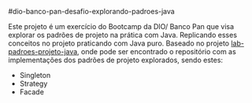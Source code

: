 #dio-banco-pan-desafio-explorando-padroes-java

Este projeto é um exercício do Bootcamp da DIO/ Banco Pan que visa explorar os padrões de projeto na prática com Java. 
Replicando esses conceitos no projeto praticando com Java puro. 
Baseado no projeto [lab-padroes-projeto-java](https://github.com/digitalinnovationone/lab-padroes-projeto-java), onde pode ser encontrado o repositório com as implementações dos padrões de projeto explorados, sendo estes:

- Singleton
- Strategy
- Facade
